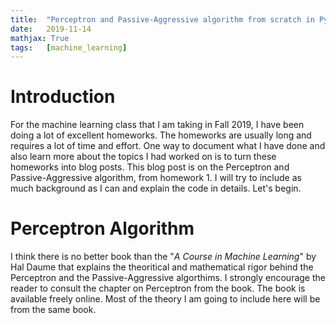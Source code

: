 ```yaml
---
title: 	"Perceptron and Passive-Aggressive algorithm from scratch in Python"
date: 	2019-11-14
mathjax: True
tags: 	[machine_learning]
---
```


# Introduction
For the machine learning class that I am taking in Fall 2019, I have been doing a lot of excellent homeworks. The homeworks
are usually long and requires a lot of time and effort. One way to document what I have done and also learn more about
the topics I had worked on is to turn these homeworks into blog posts. This blog post is on the Perceptron and
Passive-Aggressive algorithm, from homework 1. I will try to include as much background as I can and explain the code in 
details. Let's begin.

# Perceptron Algorithm
I think there is no better book than the "*A Course in Machine Learning*" by Hal Daume that explains the theoritical and
mathematical rigor behind the Perceptron and the Passive-Aggressive algorthims. I strongly encourage the reader to
consult the chapter on Perceptron from the book. The book is available freely online. Most of the theory I am going to
include here will be from the same book. 











